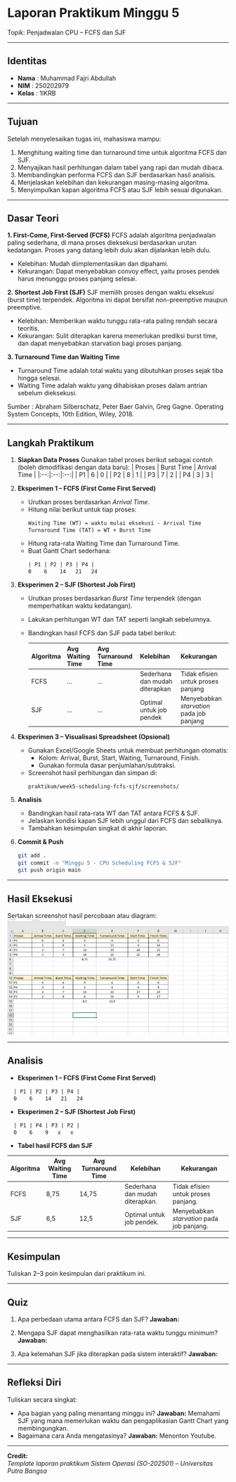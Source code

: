 
# Laporan Praktikum Minggu 5
Topik: Penjadwalan CPU – FCFS dan SJF

---

## Identitas
- **Nama**  : Muhammad Fajri Abdullah 
- **NIM**   : 250202979
- **Kelas** : 1IKRB

---

## Tujuan  

Setelah menyelesaikan tugas ini, mahasiswa mampu:
1. Menghitung waiting time dan turnaround time untuk algoritma FCFS dan SJF.
2. Menyajikan hasil perhitungan dalam tabel yang rapi dan mudah dibaca.
3. Membandingkan performa FCFS dan SJF berdasarkan hasil analisis.
4. Menjelaskan kelebihan dan kekurangan masing-masing algoritma.
5. Menyimpulkan kapan algoritma FCFS atau SJF lebih sesuai digunakan.
   
---

## Dasar Teori

**1. First-Come, First-Served (FCFS)** 
FCFS adalah algoritma penjadwalan paling sederhana, di mana proses dieksekusi berdasarkan urutan kedatangan. Proses yang datang lebih dulu akan dijalankan lebih dulu.
- Kelebihan: Mudah diimplementasikan dan dipahami.
- Kekurangan: Dapat menyebabkan convoy effect, yaitu proses pendek harus menunggu proses panjang selesai.

**2. Shortest Job First (SJF)**
SJF memilih proses dengan waktu eksekusi (burst time) terpendek. Algoritma ini dapat bersifat non-preemptive maupun preemptive.
- Kelebihan: Memberikan waktu tunggu rata-rata paling rendah secara teoritis.
- Kekurangan: Sulit diterapkan karena memerlukan prediksi burst time, dan dapat menyebabkan starvation bagi proses panjang.

**3. Turnaround Time dan Waiting Time**
- Turnaround Time adalah total waktu yang dibutuhkan proses sejak tiba hingga selesai.
- Waiting Time adalah waktu yang dihabiskan proses dalam antrian sebelum dieksekusi.

Sumber : Abraham Silberschatz, Peter Baer Galvin, Greg Gagne. Operating System Concepts, 10th Edition, Wiley, 2018.

---

## Langkah Praktikum

1. **Siapkan Data Proses**
   Gunakan tabel proses berikut sebagai contoh (boleh dimodifikasi dengan data baru):
   | Proses | Burst Time | Arrival Time |
   |:--:|:--:|:--:|
   | P1 | 6 | 0 |
   | P2 | 8 | 1 |
   | P3 | 7 | 2 |
   | P4 | 3 | 3 |

2. **Eksperimen 1 – FCFS (First Come First Served)**
   - Urutkan proses berdasarkan *Arrival Time*.  
   - Hitung nilai berikut untuk tiap proses:
     ```
     Waiting Time (WT) = waktu mulai eksekusi - Arrival Time
     Turnaround Time (TAT) = WT + Burst Time
     ```
   - Hitung rata-rata Waiting Time dan Turnaround Time.  
   - Buat Gantt Chart sederhana:  
     ```
     | P1 | P2 | P3 | P4 |
     0    6    14   21   24
     ```

3. **Eksperimen 2 – SJF (Shortest Job First)**
   - Urutkan proses berdasarkan *Burst Time* terpendek (dengan memperhatikan waktu kedatangan).  
   - Lakukan perhitungan WT dan TAT seperti langkah sebelumnya.  
   - Bandingkan hasil FCFS dan SJF pada tabel berikut:

     | Algoritma | Avg Waiting Time | Avg Turnaround Time | Kelebihan | Kekurangan |
     |------------|------------------|----------------------|------------|-------------|
     | FCFS | ... | ... | Sederhana dan mudah diterapkan | Tidak efisien untuk proses panjang |
     | SJF | ... | ... | Optimal untuk job pendek | Menyebabkan *starvation* pada job panjang |

4. **Eksperimen 3 – Visualisasi Spreadsheet (Opsional)**
   - Gunakan Excel/Google Sheets untuk membuat perhitungan otomatis:
     - Kolom: Arrival, Burst, Start, Waiting, Turnaround, Finish.
     - Gunakan formula dasar penjumlahan/subtraksi.
   - Screenshot hasil perhitungan dan simpan di:
     ```
     praktikum/week5-scheduling-fcfs-sjf/screenshots/
     ```

5. **Analisis**
   - Bandingkan hasil rata-rata WT dan TAT antara FCFS & SJF.  
   - Jelaskan kondisi kapan SJF lebih unggul dari FCFS dan sebaliknya.  
   - Tambahkan kesimpulan singkat di akhir laporan.

6. **Commit & Push**
   ```bash
   git add .
   git commit -m "Minggu 5 - CPU Scheduling FCFS & SJF"
   git push origin main
   ```

---

## Hasil Eksekusi
Sertakan screenshot hasil percobaan atau diagram:
![Screenshot hasil](screenshots/FCFS&SJF_ECE.png)

---

## Analisis
- **Eksperimen 1 – FCFS (First Come First Served)**
```
  | P1 | P2 | P3 | P4 |
  0    6    14   21   24
```
- **Eksperimen 2 – SJF (Shortest Job First)**
```
  | P1 | P4 | P3 | P2 |
  0    6    9   x   x
```
- **Tabel hasil FCFS dan SJF**
  
| Algoritma | Avg Waiting Time | Avg Turnaround Time | Kelebihan | Kekurangan |
|------------|------------------|----------------------|------------|-------------|
| FCFS | 8,75 | 14,75 | Sederhana dan mudah diterapkan. | Tidak efisien untuk proses panjang. |
| SJF | 6,5 | 12,5 | Optimal untuk job pendek. | Menyebabkan *starvation* pada job panjang. |

---

## Kesimpulan
Tuliskan 2–3 poin kesimpulan dari praktikum ini.

---

## Quiz
1. Apa perbedaan utama antara FCFS dan SJF?
   **Jawaban:**
   
2. Mengapa SJF dapat menghasilkan rata-rata waktu tunggu minimum?
   **Jawaban:**
   
3. Apa kelemahan SJF jika diterapkan pada sistem interaktif?
   **Jawaban:**  



---

## Refleksi Diri
Tuliskan secara singkat:
- Apa bagian yang paling menantang minggu ini?
  **Jawaban:**  Memahami SJF yang mana memerlukan waktu dan pengaplikasian Gantt Chart yang membingungkan.
- Bagaimana cara Anda mengatasinya?
  **Jawaban:**  Menonton Youtube.

---

**Credit:**  
_Template laporan praktikum Sistem Operasi (SO-202501) – Universitas Putra Bangsa_
